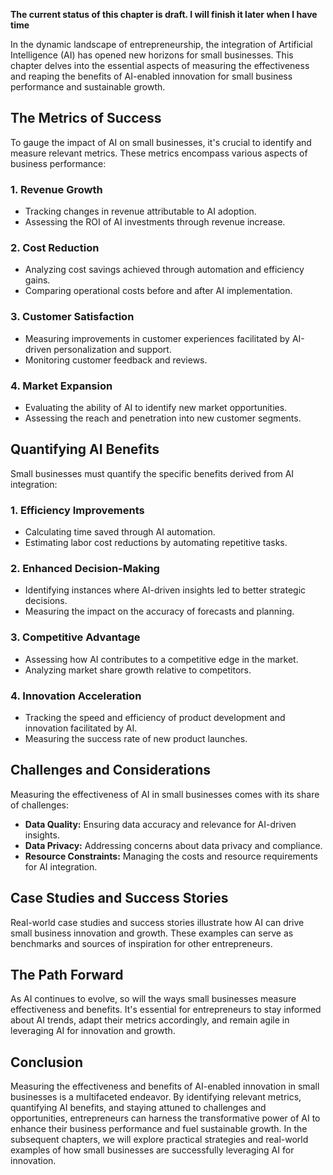 **The current status of this chapter is draft. I will finish it later when I have time**

In the dynamic landscape of entrepreneurship, the integration of Artificial Intelligence (AI) has opened new horizons for small businesses. This chapter delves into the essential aspects of measuring the effectiveness and reaping the benefits of AI-enabled innovation for small business performance and sustainable growth.

The Metrics of Success
----------------------

To gauge the impact of AI on small businesses, it's crucial to identify and measure relevant metrics. These metrics encompass various aspects of business performance:

### 1. **Revenue Growth**

* Tracking changes in revenue attributable to AI adoption.
* Assessing the ROI of AI investments through revenue increase.

### 2. **Cost Reduction**

* Analyzing cost savings achieved through automation and efficiency gains.
* Comparing operational costs before and after AI implementation.

### 3. **Customer Satisfaction**

* Measuring improvements in customer experiences facilitated by AI-driven personalization and support.
* Monitoring customer feedback and reviews.

### 4. **Market Expansion**

* Evaluating the ability of AI to identify new market opportunities.
* Assessing the reach and penetration into new customer segments.

Quantifying AI Benefits
-----------------------

Small businesses must quantify the specific benefits derived from AI integration:

### 1. **Efficiency Improvements**

* Calculating time saved through AI automation.
* Estimating labor cost reductions by automating repetitive tasks.

### 2. **Enhanced Decision-Making**

* Identifying instances where AI-driven insights led to better strategic decisions.
* Measuring the impact on the accuracy of forecasts and planning.

### 3. **Competitive Advantage**

* Assessing how AI contributes to a competitive edge in the market.
* Analyzing market share growth relative to competitors.

### 4. **Innovation Acceleration**

* Tracking the speed and efficiency of product development and innovation facilitated by AI.
* Measuring the success rate of new product launches.

Challenges and Considerations
-----------------------------

Measuring the effectiveness of AI in small businesses comes with its share of challenges:

* **Data Quality:** Ensuring data accuracy and relevance for AI-driven insights.
* **Data Privacy:** Addressing concerns about data privacy and compliance.
* **Resource Constraints:** Managing the costs and resource requirements for AI integration.

Case Studies and Success Stories
--------------------------------

Real-world case studies and success stories illustrate how AI can drive small business innovation and growth. These examples can serve as benchmarks and sources of inspiration for other entrepreneurs.

The Path Forward
----------------

As AI continues to evolve, so will the ways small businesses measure effectiveness and benefits. It's essential for entrepreneurs to stay informed about AI trends, adapt their metrics accordingly, and remain agile in leveraging AI for innovation and growth.

Conclusion
----------

Measuring the effectiveness and benefits of AI-enabled innovation in small businesses is a multifaceted endeavor. By identifying relevant metrics, quantifying AI benefits, and staying attuned to challenges and opportunities, entrepreneurs can harness the transformative power of AI to enhance their business performance and fuel sustainable growth. In the subsequent chapters, we will explore practical strategies and real-world examples of how small businesses are successfully leveraging AI for innovation.
